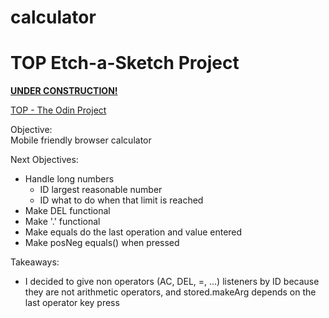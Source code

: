 # calculator

<h1>TOP Etch-a-Sketch Project</h1>

**[UNDER CONSTRUCTION!](https://el-pea.github.io/calculator/)**

[TOP - The Odin Project](https://www.theodinproject.com/faq)

Objective:</br>
Mobile friendly browser calculator

Next Objectives:</br>
* Handle long numbers
    * ID largest reasonable number
    * ID what to do when that limit is reached
* Make DEL functional
* Make '.' functional
* Make equals do the last operation and value entered
* Make posNeg equals() when pressed

Takeaways:</br>
* I decided to give non operators (AC, DEL, =, ...) listeners by ID because they are not arithmetic operators, and stored.makeArg depends on the last operator key press
